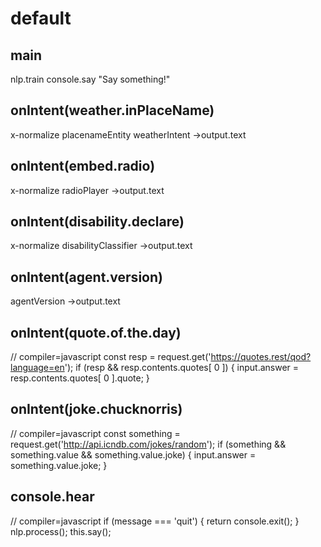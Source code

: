 # default

## main
nlp.train
console.say "Say something!"

## onIntent(weather.inPlaceName)
x-normalize
placenameEntity
weatherIntent
->output.text

## onIntent(embed.radio)
x-normalize
radioPlayer
->output.text

## onIntent(disability.declare)
x-normalize
disabilityClassifier
->output.text

## onIntent(agent.version)
agentVersion
->output.text

## onIntent(quote.of.the.day)
// compiler=javascript
const resp = request.get('https://quotes.rest/qod?language=en');
if (resp && resp.contents.quotes[ 0 ]) {
  input.answer = resp.contents.quotes[ 0 ].quote;
}

## onIntent(joke.chucknorris)
// compiler=javascript
const something = request.get('http://api.icndb.com/jokes/random');
if (something && something.value && something.value.joke) {
  input.answer = something.value.joke;
}

## console.hear
// compiler=javascript
if (message === 'quit') {
  return console.exit();
}
nlp.process();
this.say();
